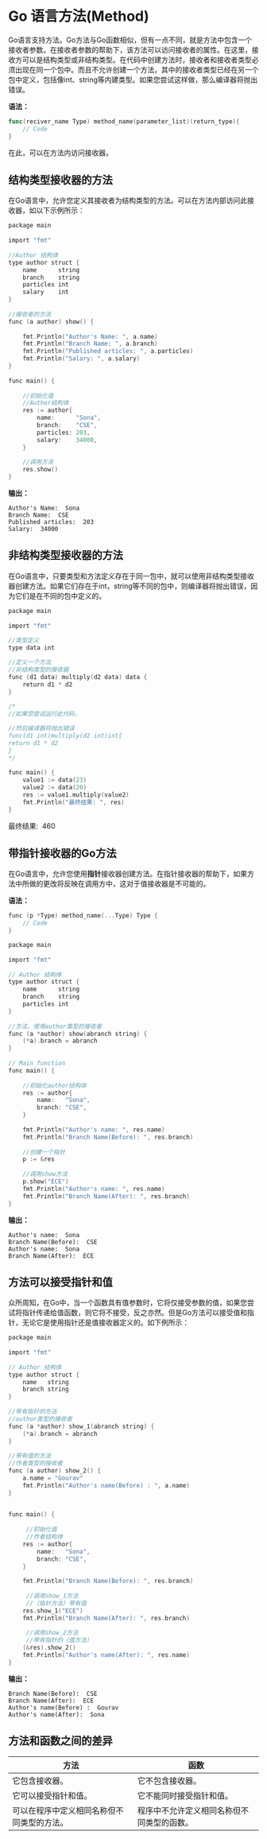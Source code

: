 # Go 语言方法(Method)

Go语言支持方法。Go方法与Go函数相似，但有一点不同，就是方法中包含一个接收者参数。在接收者参数的帮助下，该方法可以访问接收者的属性。在这里，接收方可以是结构类型或非结构类型。在代码中创建方法时，接收者和接收者类型必须出现在同一个包中。而且不允许创建一个方法，其中的接收者类型已经在另一个包中定义，包括像int、string等内建类型。如果您尝试这样做，那么编译器将抛出错误。

**语法：**
``` go
func(reciver_name Type) method_name(parameter_list)(return_type){
    // Code
}
```


在此，可以在方法内访问接收器。

## 结构类型接收器的方法

在Go语言中，允许您定义其接收者为结构类型的方法。可以在方法内部访问此接收器，如以下示例所示：
``` go
package main 
  
import "fmt"
  
//Author 结构体
type author struct { 
    name      string 
    branch    string 
    particles int
    salary    int
} 
  
//接收者的方法 
func (a author) show() { 
  
    fmt.Println("Author's Name: ", a.name) 
    fmt.Println("Branch Name: ", a.branch) 
    fmt.Println("Published articles: ", a.particles) 
    fmt.Println("Salary: ", a.salary) 
} 
  
func main() { 
  
    //初始化值
    //Author结构体
    res := author{ 
        name:      "Sona", 
        branch:    "CSE", 
        particles: 203, 
        salary:    34000, 
    } 
  
    //调用方法
    res.show() 
}
```

**输出：**
```
Author's Name:  Sona
Branch Name:  CSE
Published articles:  203
Salary:  34000

```

## 非结构类型接收器的方法

在Go语言中，只要类型和方法定义存在于同一包中，就可以使用非结构类型接收器创建方法。如果它们存在于int，string等不同的包中，则编译器将抛出错误，因为它们是在不同的包中定义的。
``` go 
package main 
  
import "fmt"
  
//类型定义
type data int

//定义一个方法
//非结构类型的接收器 
func (d1 data) multiply(d2 data) data { 
    return d1 * d2 
} 
  
/* 
//如果您尝试运行此代码，

//然后编译器将抛出错误 
func(d1 int)multiply(d2 int)int{ 
return d1 * d2 
} 
*/
  
func main() { 
    value1 := data(23) 
    value2 := data(20) 
    res := value1.multiply(value2) 
    fmt.Println("最终结果: ", res) 
}

```


最终结果:  460

## 带指针接收器的Go方法

在Go语言中，允许您使用**指针**接收器创建方法。在指针接收器的帮助下，如果方法中所做的更改将反映在调用方中，这对于值接收器是不可能的。

**语法：**
``` go
func (p *Type) method_name(...Type) Type {
    // Code
}

```

``` go
package main 
  
import "fmt"
  
// Author 结构体
type author struct { 
    name      string 
    branch    string 
    particles int
} 
  
//方法，使用author类型的接收者
func (a *author) show(abranch string) { 
    (*a).branch = abranch 
} 
  
// Main function 
func main() { 
  
    //初始化author结构体
    res := author{ 
        name:   "Sona", 
        branch: "CSE", 
    } 
  
    fmt.Println("Author's name: ", res.name) 
    fmt.Println("Branch Name(Before): ", res.branch) 
  
    //创建一个指针
    p := &res 
  
    //调用show方法
    p.show("ECE") 
    fmt.Println("Author's name: ", res.name) 
    fmt.Println("Branch Name(After): ", res.branch) 
}
```

**输出：**
```
Author's name:  Sona
Branch Name(Before):  CSE
Author's name:  Sona
Branch Name(After):  ECE

```

## 方法可以接受指针和值

众所周知，在Go中，当一个函数具有值参数时，它将仅接受参数的值，如果您尝试将指针传递给值函数，则它将不接受，反之亦然。但是Go方法可以接受值和指针，无论它是使用指针还是值接收器定义的。如下例所示：

``` go
package main 
  
import "fmt"
  
// Author 结构体
type author struct { 
    name   string 
    branch string 
} 
  
//带有指针的方法
//author类型的接收者
func (a *author) show_1(abranch string) { 
    (*a).branch = abranch 
} 
  
//带有值的方法
//作者类型的接收者 
func (a author) show_2() { 
    a.name = "Gourav"
    fmt.Println("Author's name(Before) : ", a.name) 
} 
  

func main() { 
  
     //初始化值
     //作者结构体
    res := author{ 
        name:   "Sona", 
        branch: "CSE", 
    } 
  
    fmt.Println("Branch Name(Before): ", res.branch) 
  
     //调用show_1方法
     //（指针方法）带有值
    res.show_1("ECE") 
    fmt.Println("Branch Name(After): ", res.branch) 
  
     //调用show_2方法
     //带有指针的（值方法）
    (&res).show_2() 
    fmt.Println("Author's name(After): ", res.name) 
}

```


**输出：**
``` 
Branch Name(Before):  CSE
Branch Name(After):  ECE
Author's name(Before) :  Gourav
Author's name(After):  Sona

```

## 方法和函数之间的差异

|方法|函数|
|---|---|
|它包含接收器。|它不包含接收器。|
|它可以接受指针和值。|它不能同时接受指针和值。|
|可以在程序中定义相同名称但不同类型的方法。|程序中不允许定义相同名称但不同类型的函数。|